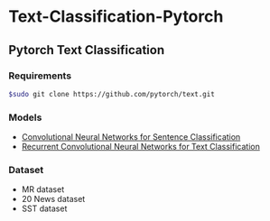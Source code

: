 # Text-Classification-Pytorch

## Pytorch Text Classification 

### Requirements 
```sh
$sudo git clone https://github.com/pytorch/text.git
```
### Models
- [Convolutional Neural Networks for Sentence Classification   ](https://www.google.co.kr/url?sa=t&rct=j&q=&esrc=s&source=web&cd=1&cad=rja&uact=8&ved=0ahUKEwiBp6mxwqHXAhVETbwKHbQYBZIQFggoMAA&url=http%3A%2F%2Fwww.aclweb.org%2Fanthology%2FD14-1181&usg=AOvVaw30IZcbN8tX8UF_jNFNiqNr)
- [Recurrent Convolutional Neural Networks for Text Classification  ](https://www.google.co.kr/url?sa=t&rct=j&q=&esrc=s&source=web&cd=1&cad=rja&uact=8&ved=0ahUKEwjp8-GhwaHXAhVIiLwKHTguB9IQFggoMAA&url=http%3A%2F%2Fciteseerx.ist.psu.edu%2Fviewdoc%2Fdownload%3Fdoi%3D10.1.1.822.3091%26rep%3Drep1%26type%3Dpdf&usg=AOvVaw3El_lHpf2WEbN2BAkZ6u5T)

### Dataset 
- MR dataset 
- 20 News dataset 
- SST dataset 

